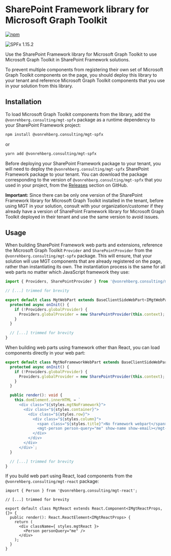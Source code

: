 # SharePoint Framework library for Microsoft Graph Toolkit

[![npm](https://img.shields.io/npm/v/@vonrehberg.consulting/mgt-spfx?style=for-the-badge)](https://www.npmjs.com/package/@vonrehberg.consulting/mgt-spfx)

![SPFx 1.15.2](https://img.shields.io/badge/SPFx-1.15.2-green.svg?style=for-the-badge)

Use the SharePoint Framework library for Microsoft Graph Toolkit to use Microsoft Graph Toolkit in SharePoint Framework solutions.

To prevent multiple components from registering their own set of Microsoft Graph Toolkit components on the page, you should deploy this library to your tenant and reference Microsoft Graph Toolkit components that you use in your solution from this library.

## Installation

To load Microsoft Graph Toolkit components from the library, add the `@vonrehberg.consulting/mgt-spfx` package as a runtime dependency to your SharePoint Framework project:

```bash
npm install @vonrehberg.consulting/mgt-spfx
```

or

```bash
yarn add @vonrehberg.consulting/mgt-spfx
```

Before deploying your SharePoint Framework package to your tenant, you will need to deploy the `@vonrehberg.consulting/mgt-spfx` SharePoint Framework package to your tenant. You can download the package corresponding to the version of `@vonrehberg.consulting/mgt-spfx` that you used in your project, from the [Releases](https://github.com/microsoftgraph/microsoft-graph-toolkit/releases) section on GitHub.

**Important:** Since there can be only one version of the SharePoint Framework library for Microsoft Graph Toolkit installed in the tenant, before using MGT in your solution, consult with your organization/customer if they already have a version of SharePoint Framework library for Microsoft Graph Toolkit deployed in their tenant and use the same version to avoid issues.

## Usage

When building SharePoint Framework web parts and extensions, reference the Microsoft Graph Toolkit `Provider` and `SharePointProvider` from the `@vonrehberg.consulting/mgt-spfx` package. This will ensure, that your solution will use MGT components that are already registered on the page, rather than instantiating its own. The instantiation process is the same for all web parts no matter which JavaScript framework they use:

```ts
import { Providers, SharePointProvider } from '@vonrehberg.consulting/mgt-spfx';

// [...] trimmed for brevity

export default class MgtWebPart extends BaseClientSideWebPart<IMgtWebPartProps> {
  protected async onInit() {
    if (!Providers.globalProvider) {
      Providers.globalProvider = new SharePointProvider(this.context);
    }
  }

  // [...] trimmed for brevity
}
```

When building web parts using framework other than React, you can load components directly in your web part:

```ts
export default class MgtNoFrameworkWebPart extends BaseClientSideWebPart<IMgtNoFrameworkWebPartProps> {
  protected async onInit() {
    if (!Providers.globalProvider) {
      Providers.globalProvider = new SharePointProvider(this.context);
    }
  }

  public render(): void {
    this.domElement.innerHTML = `
      <div class="${styles.mgtNoFramework}">
        <div class="${styles.container}">
          <div class="${styles.row}">
            <div class="${styles.column}">
              <span class="${styles.title}">No framework webpart</span>
              <mgt-person person-query="me" show-name show-email></mgt-person>
            </div>
          </div>
        </div>
      </div>`;
  }

  // [...] trimmed for brevity
}
```

If you build web part using React, load components from the `@vonrehberg.consulting/mgt-react` package:

```tsx
import { Person } from '@vonrehberg.consulting/mgt-react';

// [...] trimmed for brevity

export default class MgtReact extends React.Component<IMgtReactProps, {}> {
  public render(): React.ReactElement<IMgtReactProps> {
    return (
      <div className={ styles.mgtReact }>
        <Person personQuery="me" />
      </div>
    );
  }
}
```

